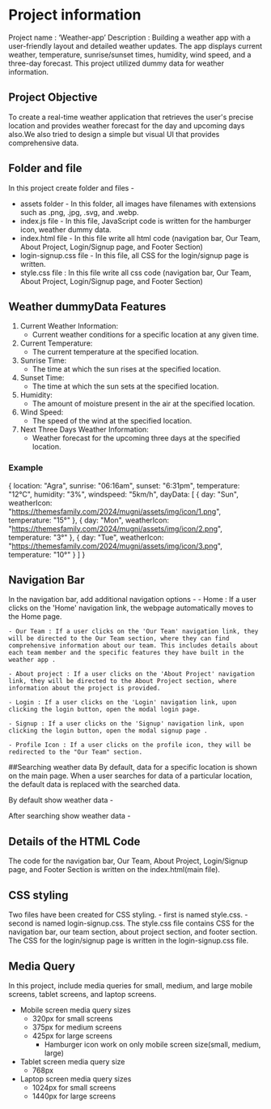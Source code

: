 # Project information
Project name : ‘Weather-app’
Description : Building a weather app with a user-friendly layout and detailed weather updates. The app displays current weather, temperature, sunrise/sunset times, humidity, wind speed, and a three-day forecast. This project utilized dummy data for weather information.

## Project Objective 
To create a real-time weather application that retrieves the user's precise location and provides weather forecast for the day and upcoming days also.We also tried to design a simple but visual UI that provides comprehensive data. 

## Folder and file
In this project create folder and files -
- assets folder - In this folder, all images have filenames with extensions such as .png, .jpg, .svg, and .webp.
- index.js file - In this file, JavaScript code is written for the hamburger icon, weather dummy data. 
- index.html file - In this file write all html code (navigation bar, Our Team, About Project, Login/Signup page, and Footer Section)
- login-signup.css file - In this file, all CSS for the login/signup page is written.
- style.css file : In this file write all css code (navigation bar, Our Team, About Project, Login/Signup page, and Footer Section)

## Weather dummyData Features
1. Current Weather Information:
  	- Current weather conditions for a specific location at any given time.
2. Current Temperature:
   	- The current temperature at the specified location.
3. Sunrise Time:
  	- The time at which the sun rises at the specified location.
4. Sunset Time:
   	- The time at which the sun sets at the specified location.
5. Humidity:
   	- The amount of moisture present in the air at the specified location.
6. Wind Speed:
    - The speed of the wind at the specified location.
7. Next Three Days Weather Information:
    - Weather forecast for the upcoming three days at the specified location.

### Example
  {
    location: "Agra", sunrise: "06:16am", sunset: "6:31pm", temperature: "12°C", humidity: "3%", windspeed: "5km/h", dayData: [
      { day: "Sun", weatherIcon: "https://themesfamily.com/2024/mugni/assets/img/icon/1.png", temperature: "15°" },
      { day: "Mon", weatherIcon: "https://themesfamily.com/2024/mugni/assets/img/icon/2.png", temperature: "3°" },
      { day: "Tue", weatherIcon: "https://themesfamily.com/2024/mugni/assets/img/icon/3.png", temperature: "10°" }
    ]
  }


## Navigation Bar
In the navigation bar, add additional navigation options -
	- Home : If a user clicks on the 'Home' navigation link, the webpage automatically moves to the Home page.
 
	- Our Team : If a user clicks on the 'Our Team' navigation link, they will be directed to the Our Team section, where they can find comprehensive information about our team. This includes details about each team member and the specific features they have built in the weather app .

    - About project : If a user clicks on the 'About Project' navigation link, they will be directed to the About Project section, where information about the project is provided.

	- Login : If a user clicks on the 'Login' navigation link, upon clicking the login button, open the modal login page. 

	- Signup : If a user clicks on the 'Signup' navigation link, upon clicking the login button, open the modal signup page .

	- Profile Icon : If a user clicks on the profile icon, they will be redirected to the "Our Team" section.


##Searching weather data
By default, data for a specific location is shown on the main page. When a user searches for data of a particular location, the default data is replaced with the searched data.

By default show weather data -


After searching show weather data -



## Details of the HTML Code
The code for the navigation bar, Our Team, About Project, Login/Signup page, and Footer Section is written on the index.html(main file).

## CSS styling
Two files have been created for CSS styling.
    - first is named style.css.
    - second is named login-signup.css.
The style.css file contains CSS for the navigation bar, our team section, about project section, and footer section.
The CSS for the login/signup page is written in the login-signup.css file.

## Media Query
In this project, include media queries for small, medium, and large mobile screens, tablet screens, and laptop screens.
- Mobile screen media query sizes
    - 320px for small screens
    - 375px for medium screens
    - 425px for large screens
        - Hamburger icon work on only mobile screen size(small, medium, large) 
- Tablet screen media query size
    - 768px
- Laptop screen media query sizes
    - 1024px for small screens
    - 1440px for large screens
